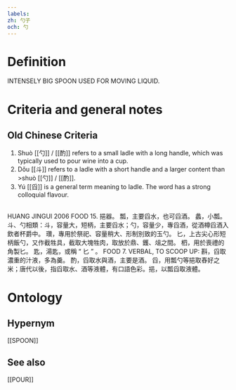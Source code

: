 ```yaml
---
labels: 
zh: 勺子
och: 勺
---
```


# Definition
INTENSELY BIG SPOON USED FOR MOVING LIQUID.
# Criteria and general notes
## Old Chinese Criteria
1. Shuò [[勺]] / [[酌]] refers to a small ladle with a long handle, which was typically used to pour wine into a cup.
2. Dǒu [[斗]] refers to a ladle with a short handle and a larger content than >shuò [[勺]] / [[酌]].
3. Yú [[舀]] is a general term meaning to ladle. The word has a strong colloquial flavour.
## 
HUANG JINGUI 2006
FOOD 15. 挹器。
瓢，主要舀水，也可舀酒。
蠡，小瓢。
斗、勺相類：斗，容量大，短柄，主要舀水；勺，容量少，專舀酒，從酒樽舀酒入飲者杯爵中。
瓚，專用於祭祀、容量稍大、形制別致的玉勺。
匕，上古尖心形短柄飯勺，又作截牲具，截取大塊牲肉，取放於鼎、鑊、俎之間。
柶，用於喪禮的角製匕。
匙，湯匙，或稱 “ 匕 ” 。
FOOD 7. VERBAL, TO SCOOP UP: 斟，舀取濃重的汁液，多為羹。
酌，舀取水與酒，主要是酒。
舀，用瓢勺等挹取舂好之米；唐代以後，指舀取水、酒等液體，有口語色彩。挹，以瓢舀取液體。
# Ontology

## Hypernym
[[SPOON]]
## See also
[[POUR]]